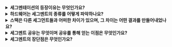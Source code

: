 <details>
  <summary><strong>세그멘테이션의 등장이유는 무엇인가요?</strong></summary>

<br>

  * 힙과 스택 사이의 사용되지 않는 큰 공간이 계속해서 물리 메모리를 차지하여 메모리 낭비가 심해져 이를 해결하기 위해서 등장  
</details>

<details>
  <summary><strong>하드웨어는 세그멘트의 종류를 어떻게 파악하나요?</strong></summary>

<br>  

  ### 1. VAX/VMS 시스템 기법
  * 가상 주소의 최상위 2 비트를 기준으로 주소 공간을 여러 세그멘트로 분리하여 나누는 방법.
    * 00 코드
    * 01 힙
    * 11 스택
    * 10 에러(비정상 메모리 접근 처리)
  ### 2. 묵시적 접근 방법
  * 주소 생성 방식을 기반으로 세그먼트를 분류.
    * 프로그램 카운터 → 코드 세그먼트
    * 스택/베이스 포인터 → 스택 세그먼트
    * 나머지 → 힙 세그먼트
</details>

<details>
  <summary><strong>스택은 다른 세그먼트들과 어떠한 차이가 있으며, 그 차이는 어떤 결과를 만들어내었나요?</strong></summary>

<br>  

  * 스택은 다른 세그먼트와 달리 낮은 주소로 확장되며, 이를 처리하기 위해 오프셋 계산에서 음수 값 연산이 필요.
  ### 스택의 물리주소를 찾는 방법
  1. 간단한 하드웨어가 추가로 필요하다. 베이스와 바운드의 값뿐 아니라 세그먼트가 어느 방향으로 확장하는지 알아야 한다.
  2. 오프셋에서 세그멘트 최대 크기 값을 빼서 얻어낸 음수 오프셋을 베이스에 더하면 올바른 물리 주소를 얻을 수 있다.
</details>

<details>
  <summary><strong>세그멘트 공유는 무엇이며 공유를 통해 얻는 이점은 무엇인가요?</strong></summary>

<br>  

  * 세그맨테이션 기법의 발전으로 주소 공간들 간에 특정 메모리 세그멘트를 공유하는 것이 가능하다. 이를 세그멘트 공유라고 한다. 대표적으로는 코드 공유가 일반적이며, 이를 통해서 메모리의 절약이 가능해진다.
</details>

<details>
  <summary><strong>세그멘트의 장단점은 무엇인가요?</strong></summary>

<br>  

  ### 장점
  1. 효율적 메모리 사용: 세그먼트는 필요한 만큼의 메모리만 사용하므로, 메모리 사용이 효율적입니다.
  2. 논리적 프로세스 분리: 프로세스의 구성 요소가 독립적으로 관리되어 코드 유지보수가 용이합니다.
  3. 보호 기능 강화: 각 세그먼트에 대해 접근 권한을 별도로 설정할 수 있어, 메모리 침범을 방지할 수 있습니다.
  4. 모듈성 및 공유: 세그먼트를 독립적으로 공유하거나 재사용할 수 있어 모듈화가 가능합니다.

<br>

  ### 단점
  1. 외부 단편화(External Fragmentation): 세그먼트가 비연속적으로 할당되면서 남는 공간이 사용되지 못하는 단편화가 발생할 수 있습니다.
  2. 주소 변환 오버헤드: 세그먼트 테이블을 통해 주소 변환을 수행하므로 변환 과정에서 오버헤드가 발생할 수 있습니다.
  3. 복잡성 증가: 세그먼트 테이블 관리와 주소 변환 과정을 포함하여 구현이 비교적 복잡합니다.
</details>